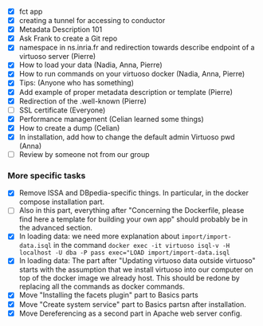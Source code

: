 - [x] fct app
- [x] creating a tunnel for accessing to conductor
- [x] Metadata Description 101
- [x] Ask Frank to create a Git repo
- [x] namespace in ns.inria.fr and redirection towards describe endpoint of a virtuoso server (Pierre)
- [x] How to load your data (Nadia, Anna, Pierre)
- [x] How to run commands on your virtuoso docker (Nadia, Anna, Pierre)
- [x] Tips: (Anyone who has something)
- [x] Add example of proper metadata description or template (Pierre)
- [x] Redirection of the .well-known (Pierre)
- [ ] SSL certificate (Everyone)
- [x] Performance management (Celian learned some things)
- [x] How to create a dump (Celian)
- [x] In installation, add how to change the default admin Virtuoso pwd (Anna)
- [ ] Review by someone not from our group

### More specific tasks
- [x] Remove ISSA and DBpedia-specific things. In particular, in the docker compose installation part.
- [ ] Also in this part, everything after "Concerning the Dockerfile, please find here a template for building your own app" should probably be in the advanced section.
- [x] In loading data: we need more explanation about `import/import-data.isql` in the command `docker exec -it virtuoso isql-v -H localhost -U dba -P pass exec="LOAD import/import-data.isql`
- [x] In loading data: The part after "Updating virtuoso data outside virtuoso" starts with the assumption that we install virtuoso into our computer on top of the docker image we already host. This should be redone by replacing all the commands as docker commands.
- [x] Move "Installing the facets plugin" part to Basics parts
- [x] Move "Create system service" part to Basics partsn after installation.
- [x] Move Dereferencing as a second part in Apache web server config.
